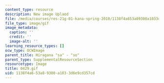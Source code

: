 ```yaml
---
content_type: resource
description: New image Uplaod
file: /media/courses/res-21g-01-kana-spring-2010/1138f4a653a89300a1033d6e9cd357cd_0429.gif
file_type: image/gif
image_metadata:
  caption: ''
  credit: ''
  image-alt: ''
learning_resource_types: []
ocw_type: OCWImage
parent_title: Hiragana "sa" - "so"
parent_type: SupplementalResourceSection
resourcetype: Image
title: 0429.gif
uid: 1138f4a6-53a8-9300-a103-3d6e9cd357cd
---
```

